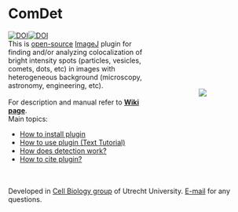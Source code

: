 ComDet
===

[![DOI](https://zenodo.org/badge/DOI/10.5281/zenodo.4281064.svg)](https://doi.org/10.5281/zenodo.4281064)[![DOI](https://zenodo.org/badge/6157101.svg)](https://zenodo.org/badge/latestdoi/6157101)
<br />
<img src="http://katpyxa.info/software/ComDet/comdet_emblem.png" align="right" style="padding:100px"/> This is <a href="http://www.gnu.org/licenses/gpl.html">open-source</a> <a href='http://rsbweb.nih.gov/ij/'>ImageJ</a> plugin for finding and/or analyzing colocalization of bright intensity spots (particles, vesicles, comets, dots, etc) in images with heterogeneous background (microscopy, astronomy, engineering, etc).
<br />
<br />
For description and manual refer to <a href="https://github.com/ekatrukha/ComDet/wiki"><strong>Wiki page</strong></a>.  
Main topics:
* [How to install plugin](https://github.com/ekatrukha/ComDet/wiki/How-to-install-plugin)
* [How to use plugin (Text Tutorial)](https://github.com/ekatrukha/ComDet/wiki/How-to-use-plugin-%28Text-Tutorial%29)
* [How does detection work?](https://github.com/ekatrukha/ComDet/wiki/How-does-detection-work%3F)
* [How to cite plugin?](https://github.com/ekatrukha/ComDet/wiki/How-to-cite-plugin%3F)
<br />
<br />
Developed in <a href='http://cellbiology.science.uu.nl/'>Cell Biology group</a> of Utrecht University.  
<a href="mailto:katpyxa@gmail.com">E-mail</a> for any questions.
